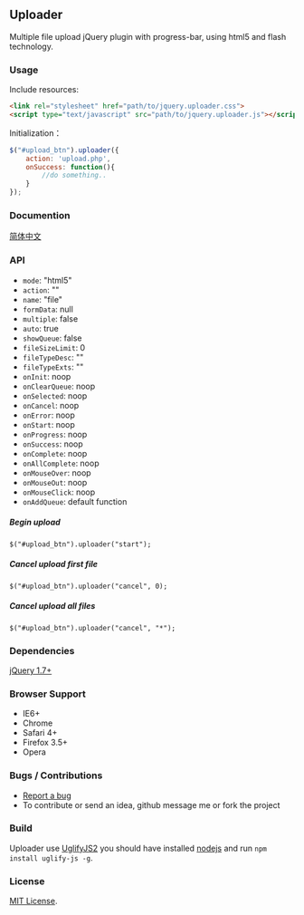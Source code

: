 ## Uploader
Multiple file upload jQuery plugin with progress-bar, using html5 and flash technology.


### Usage
Include resources:
``` html
<link rel="stylesheet" href="path/to/jquery.uploader.css">
<script type="text/javascript" src="path/to/jquery.uploader.js"></script>
```

Initialization：
``` js
$("#upload_btn").uploader({
    action: 'upload.php',
    onSuccess: function(){
        //do something..
    }
});
```

### Documention
[简体中文](http://niceue.com/uploader/)

### API

- `mode`: "html5"
- `action`: ""
- `name`: "file"
- `formData`: null
- `multiple`: false
- `auto`: true
- `showQueue`: false
- `fileSizeLimit`: 0
- `fileTypeDesc`: ""
- `fileTypeExts`: ""
- `onInit`: noop
- `onClearQueue`: noop
- `onSelected`: noop
- `onCancel`: noop
- `onError`: noop
- `onStart`: noop
- `onProgress`: noop
- `onSuccess`: noop
- `onComplete`: noop
- `onAllComplete`: noop
- `onMouseOver`: noop
- `onMouseOut`: noop
- `onMouseClick`: noop
- `onAddQueue`: default function


##### Begin upload 
`$("#upload_btn").uploader("start");`

##### Cancel upload first file 
`$("#upload_btn").uploader("cancel", 0);`

##### Cancel upload all files 
`$("#upload_btn").uploader("cancel", "*");`


### Dependencies
[jQuery 1.7+](http://jquery.com)

### Browser Support
  * IE6+
  * Chrome
  * Safari 4+
  * Firefox 3.5+
  * Opera


### Bugs / Contributions
- [Report a bug](https://github.com/niceue/uploader/issues)
- To contribute or send an idea, github message me or fork the project


### Build
Uploader use [UglifyJS2](https://github.com/mishoo/UglifyJS) 
you should have installed [nodejs](nodejs.org) and run `npm install uglify-js -g`.

  
### License
[MIT License](https://github.com/niceue/uploader/blob/master/LICENSE.txt).
